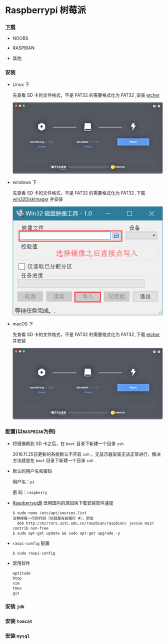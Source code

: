 # Raspberrypi 树莓派

### [下载](https://www.raspberrypi.org/downloads/)

+ NOOBS

+ RASPBIAN

+ 其他

### 安装

+ Linux 下
  
  先查看 SD 卡的文件格式，不是 FAT32 的需要格式化为 FAT32 ,安装 [etcher](https://github.com/resin-io/etcher#installers)

  ![etcher](../pictures/etcher_ubuntu.png)

+ windows 下

  先查看 SD 卡的文件格式，不是 FAT32 的需要格式化为 FAT32 ,下载 [win32DiskImager](https://sourceforge.net/projects/win32diskimager/) 并安装 
  
  ![win32diskimager](../pictures/win32DiskImager.png)

+ macOS 下

  先查看 SD 卡的文件格式，不是 FAT32 的需要格式化为 FAT32 ,下载 [etcher](https://etcher.io/) 并安装
 
  ![etcher](../pictures/etcher_macOS.png)

### 配置(以`RASPBIAN`为例)

+ 将镜像刷到 SD 卡之后，在 `boot` 目录下新建一个目录 `ssh` 

  2016.11.25日更新的系统默认不开启 `ssh` ，无显示器安装无法正常进行，解决方法就是在 `boot` 目录下新建一个目录 `ssh` 

+ 默认的用户名和密码

  用户名：```pi```
  
  密 码：```raspberry```
  
+ [Raspberrypi源](http://shumeipai.nxez.com/2013/08/31/raspbian-chinese-software-source.html) 改用国内的源加快下载安装软件速度

  ```
  $ sudo nano /etc/apt/sources.list
  注释掉每一行的代码（也就是在前面打 #），添加
    deb http://mirrors.ustc.edu.cn/raspbian/raspbian/ jessie main contrib non-free
  $ sudo apt-get update && sudo apt-get upgrade -y
  ```

+ `raspi-config` 配置

  ```
  $ sudo raspi-config
  ```
+ 常用软件

  ```
  aptitude
  htop
  vim
  tmux
  git
  ```
### 安装 `jdk` 

### 安装 `tomcat`

### 安装 `mysql`





